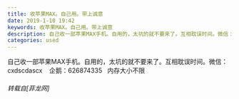 ```yaml
---
title: 收苹果MAX。自己用。带上诚意
date: 2019-1-10 19:42
keywords: 收苹果MAX。自己用。带上诚意
description: 自己收一部苹果MAX手机。自用的，太坑的就不要来了。互相耽误时间。微信：cxdscdascx    企鹅：626874335   内存大小不限
categories: used
---
```

<td class="t_f" id="postmessage_2660644">

自己收一部苹果MAX手机。自用的，太坑的就不要来了。互相耽误时间。微信：cxdscdascx    企鹅：626874335   内存大小不限</td>
###### 转载自[菲龙网]